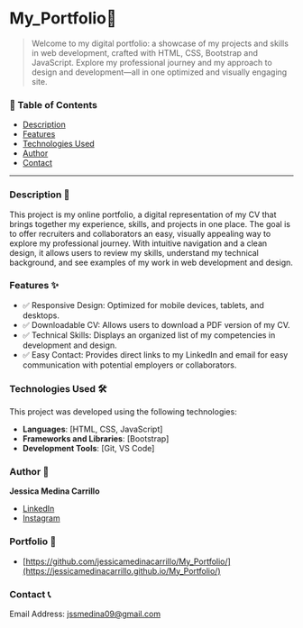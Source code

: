 # My_Portfolio📝
> Welcome to my digital portfolio: a showcase of my projects and skills in web development, crafted with HTML, CSS, Bootstrap and JavaScript. Explore my professional journey and my approach to design and development—all in one optimized and visually engaging site.

### 📌 Table of Contents

- [Description](#description)
- [Features](#features)
- [Technologies Used](#technologies-used)
- [Author](#author)
- [Contact](#contact)

---

### Description 📖

This project is my online portfolio, a digital representation of my CV that brings together my experience, skills, and projects in one place. The goal is to offer recruiters and collaborators an easy, visually appealing way to explore my professional journey. With intuitive navigation and a clean design, it allows users to review my skills, understand my technical background, and see examples of my work in web development and design.

### Features ✨

- ✅ Responsive Design: Optimized for mobile devices, tablets, and desktops.
- ✅ Downloadable CV: Allows users to download a PDF version of my CV.
- ✅ Technical Skills: Displays an organized list of my competencies in development and design.
- ✅ Easy Contact: Provides direct links to my LinkedIn and email for easy communication with potential employers or collaborators.

### Technologies Used 🛠️

This project was developed using the following technologies:

- **Languages**: [HTML, CSS, JavaScript]
- **Frameworks and Libraries**: [Bootstrap]
- **Development Tools**: [Git, VS Code]

### Author 🌺
**Jessica Medina Carrillo**

* [LinkedIn](https://www.linkedin.com/in/jessicamedinacarrillo/)
* [Instagram](https://www.instagram.com/jessicamonzerrat)

### Portfolio 💼
- [https://github.com/jessicamedinacarrillo/My_Portfolio/](https://jessicamedinacarrillo.github.io/My_Portfolio/)

### Contact 📞
Email Address: jssmedina09@gmail.com

